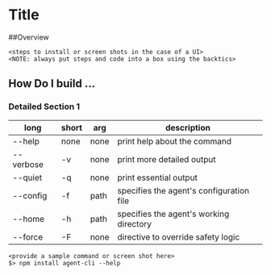 Title
===========

<Provide explanation of your application or tool>

##Overview
<Provide explanation of your tutorial including any pre-requisite>

````
<steps to install or screen shots in the case of a UI>
<NOTE: always put steps and code into a box using the backtics>
````

## How Do I build ...
### Detailed Section 1
<Provide the general steps or commands an average developer would need to complete to use the application or tool>



<Examples of a table>

long | short | arg    | description
------| --------- | ------ | -------------
--help | none | none   | print help about the command
--verbose | -v | none   | print more detailed output
--quiet   | -q   | none   | print essential output
--config  | -f  | path   | specifies the agent's configuration file
--home    | -h    | path   | specifies the agent's working directory
--force   | -F   | none   | directive to override safety logic


<Example of how you would add steps for a tutorial or how to guide>

````
<provide a sample command or screen shot here>
$> npm install agent-cli --help
````


